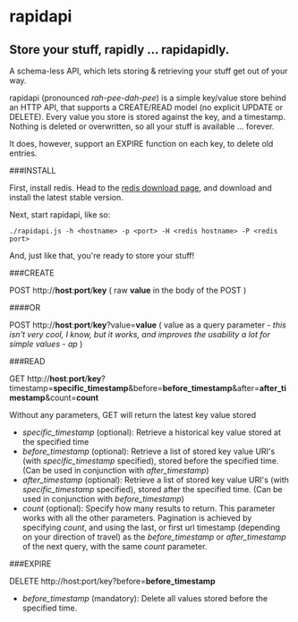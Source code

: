 rapidapi
========

Store your stuff, rapidly ... rapidapidly.
---------------------------------------

A schema-less API, which lets storing &amp; retrieving your stuff get out of your way.

rapidapi (pronounced *rah-pee-dah-pee*) is a simple key/value store behind an HTTP API, that supports a CREATE/READ model (no explicit UPDATE or DELETE). Every value you store is stored against the key, and a timestamp. Nothing is deleted or overwritten, so all your stuff is available ... forever.

It does, however, support an EXPIRE function on each key, to delete old entries.

###INSTALL

First, install redis. Head to the [redis download page](http://redis.io/download), and download and install the latest stable version.

Next, start rapidapi, like so:

    ./rapidapi.js -h <hostname> -p <port> -H <redis hostname> -P <redis port>

And, just like that, you're ready to store your stuff!

###CREATE

POST http://**host**:**port**/**key** ( raw **value** in the body of the POST )

####OR

POST http://**host**:**port**/**key**?value=**value** ( value as a query parameter - *this isn't very cool, I know, but it works, and improves the usability a lot for simple values - ap* )

###READ

GET http://**host**:**port**/**key**?timestamp=**specific_timestamp**&before=**before_timestamp**&after=**after_timestamp**&count=**count**

Without any parameters, GET will return the latest key value stored

- *specific_timestamp* (optional): Retrieve a historical key value stored at the specified time
- *before_timestamp* (optional): Retrieve a list of stored key value URI's (with *specific_timestamp* specified), stored before the specified time. (Can be used in conjunction with *after_timestamp*)
- *after_timestamp* (optional): Retrieve a list of stored key value URI's (with *specific_timestamp* specified), stored after the specified time.  (Can be used in conjunction with *before_timestamp*)
- *count* (optional): Specify how many results to return. This parameter works with all the other parameters. Pagination is achieved by specifying *count*, and using the last, or first url timestamp (depending on your direction of travel) as the *before_timestamp* or *after_timestamp* of the next query, with the same *count* parameter.


###EXPIRE

DELETE http://host:port/key?before=**before_timestamp**

- *before_timestamp* (mandatory): Delete all values stored before the specified time.
